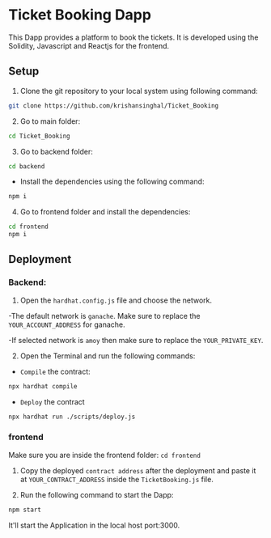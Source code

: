 # Ticket Booking Dapp

This Dapp provides a platform to book the tickets. It is developed using the Solidity, Javascript and Reactjs for the frontend. 

## Setup

1) Clone the git repository to your local system using following command:
```bash
git clone https://github.com/krishansinghal/Ticket_Booking
```
2) Go to main folder:
```bash
cd Ticket_Booking 
```
3) Go to backend folder:
```bash
cd backend
```
- Install the dependencies using the following command:
```bash
npm i
```
4) Go to frontend folder and install the dependencies:
```bash
cd frontend
npm i
```
## Deployment

### Backend: 
1) Open the `hardhat.config.js` file and choose the network. 

-The default network is `ganache`. Make sure to replace the `YOUR_ACCOUNT_ADDRESS` for ganache.

-If selected network is `amoy` then make sure to replace the `YOUR_PRIVATE_KEY`.

2) Open the Terminal and run the following commands:
- `Compile` the contract:
```bash 
npx hardhat compile
```
- `Deploy` the contract
```bash
npx hardhat run ./scripts/deploy.js
```

### frontend
Make sure you are inside the frontend folder: `cd frontend`

1) Copy the deployed `contract address` after the deployment and paste it at `YOUR_CONTRACT_ADDRESS` inside the `TicketBooking.js` file.

2) Run the following command to start the Dapp:
```bash
npm start
```
It'll start the Application in the local host port:3000.





